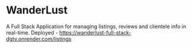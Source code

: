 # WanderLust
A Full Stack Application for managing listings, reviews and clientele info in real-time. 
Deployed - https://wanderlust-full-stack-dgtv.onrender.com/listings
